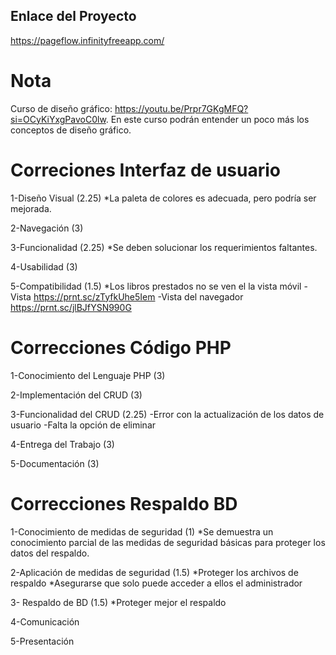 ## Enlace del Proyecto
https://pageflow.infinityfreeapp.com/

# Nota
Curso de diseño gráfico: https://youtu.be/Prpr7GKgMFQ?si=OCyKiYxgPavoC0lw. En este curso podrán entender un poco más los conceptos de diseño gráfico. 


# Correciones Interfaz de usuario
1-Diseño Visual (2.25) *La paleta de colores es adecuada, pero podría ser mejorada.

2-Navegación (3) 


3-Funcionalidad (2.25) *Se deben solucionar los requerimientos faltantes.

4-Usabilidad (3)

5-Compatibilidad (1.5) 
*Los libros prestados no se ven el la vista móvil 
-Vista https://prnt.sc/zTyfkUhe5Iem
-Vista del navegador https://prnt.sc/jlBJfYSN990G

# Correcciones Código PHP

1-Conocimiento del Lenguaje PHP (3)

2-Implementación del CRUD (3)

3-Funcionalidad del CRUD (2.25)
-Error con la actualización de los datos de usuario
-Falta la opción de eliminar 

4-Entrega del Trabajo (3)

5-Documentación (3)

# Correcciones Respaldo BD

1-Conocimiento de medidas de seguridad (1)
*Se demuestra un conocimiento parcial de las medidas de seguridad básicas para proteger los datos del respaldo.

2-Aplicación de medidas de seguridad (1.5)
*Proteger los archivos de respaldo
*Asegurarse que solo puede acceder a ellos el administrador

3- Respaldo de  BD (1.5)
*Proteger mejor el respaldo

4-Comunicación 

5-Presentación





